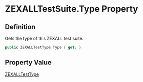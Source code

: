 # ZEXALLTestSuite.Type Property
## Definition

Gets the type of this ZEXALL test suite.

```c#
public ZEXALLTestType Type { get; }
```

## Property Value

[ZEXALLTestType](MrKWatkins.EmulatorTestSuites.Z80.Program.ZEXALL.ZEXALLTestType.md)
